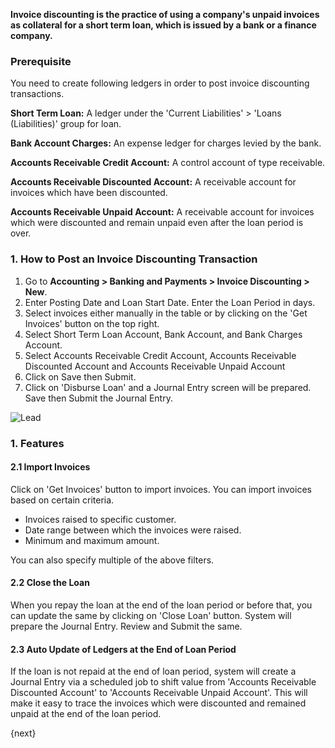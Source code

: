 <!-- add-breadcrumbs -->

**Invoice discounting is the practice of using a company's unpaid invoices as collateral for a short term loan, which is issued by a bank or a finance company.**

### Prerequisite

You need to create following ledgers in order to post invoice discounting transactions.

**Short Term Loan:** A ledger under the 'Current Liabilities' > 'Loans (Liabilities)' group for loan.

**Bank Account Charges:** An expense ledger for charges levied by the bank.

**Accounts Receivable Credit Account:** A control account of type receivable.

**Accounts Receivable Discounted Account:** A receivable account for invoices which have been discounted.

**Accounts Receivable Unpaid Account:** A receivable account for invoices which were discounted and remain unpaid even after the loan period is over.



### 1. How to Post an Invoice Discounting Transaction

1. Go to **Accounting > Banking and Payments > Invoice Discounting > New**.
1. Enter Posting Date and Loan Start Date. Enter the Loan Period in days.
1. Select invoices either manually in the table or by clicking on the 'Get Invoices' button on the top right.
1. Select Short Term Loan Account, Bank Account, and Bank Charges Account.
1. Select Accounts Receivable Credit Account, Accounts Receivable Discounted Account and Accounts Receivable Unpaid Account
1. Click on Save then Submit.
1. Click on 'Disburse Loan' and a Journal Entry screen will be prepared. Save then Submit the Journal Entry.

  <img class="screenshot" alt="Lead" src="{{docs_base_url}}/assets/img/accounts/invoice_discounting.png">

### 1. Features

#### 2.1 Import Invoices
Click on 'Get Invoices' button to import invoices. You can import invoices based on certain criteria.

* Invoices raised to specific customer.
* Date range between which the invoices were raised.
* Minimum and maximum amount.

You can also specify multiple of the above filters.

#### 2.2 Close the Loan
When you repay the loan at the end of the loan period or before that, you can update the same by clicking on 'Close Loan' button. System will prepare the Journal Entry. Review and Submit the same.

#### 2.3 Auto Update of Ledgers at the End of Loan Period
If the loan is not repaid at the end of loan period, system will create a Journal Entry via a scheduled job to shift value from 'Accounts Receivable Discounted Account' to 'Accounts Receivable Unpaid Account'. This will make it easy to trace the invoices which were discounted and remained unpaid at the end of the loan period.

{next}

